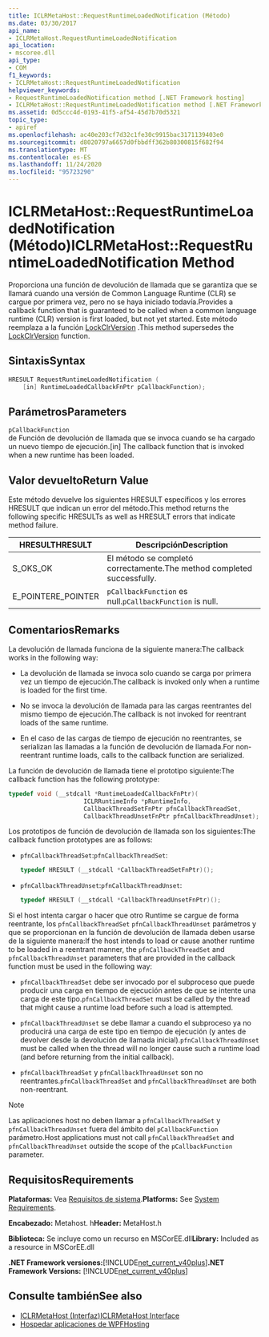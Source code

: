 ```yaml
---
title: ICLRMetaHost::RequestRuntimeLoadedNotification (Método)
ms.date: 03/30/2017
api_name:
- ICLRMetaHost.RequestRuntimeLoadedNotification
api_location:
- mscoree.dll
api_type:
- COM
f1_keywords:
- ICLRMetaHost::RequestRuntimeLoadedNotification
helpviewer_keywords:
- RequestRuntimeLoadedNotification method [.NET Framework hosting]
- ICLRMetaHost::RequestRuntimeLoadedNotification method [.NET Framework hosting]
ms.assetid: 0d5ccc4d-0193-41f5-af54-45d7b70d5321
topic_type:
- apiref
ms.openlocfilehash: ac40e203cf7d32c1fe30c9915bac3171139403e0
ms.sourcegitcommit: d8020797a6657d0fbbdff362b80300815f682f94
ms.translationtype: MT
ms.contentlocale: es-ES
ms.lasthandoff: 11/24/2020
ms.locfileid: "95723290"
---
```

# <a name="iclrmetahostrequestruntimeloadednotification-method"></a><span data-ttu-id="af244-102">ICLRMetaHost::RequestRuntimeLoadedNotification (Método)</span><span class="sxs-lookup"><span data-stu-id="af244-102">ICLRMetaHost::RequestRuntimeLoadedNotification Method</span></span>

<span data-ttu-id="af244-103">Proporciona una función de devolución de llamada que se garantiza que se llamará cuando una versión de Common Language Runtime (CLR) se cargue por primera vez, pero no se haya iniciado todavía.</span><span class="sxs-lookup"><span data-stu-id="af244-103">Provides a callback function that is guaranteed to be called when a common language runtime (CLR) version is first loaded, but not yet started.</span></span> <span data-ttu-id="af244-104">Este método reemplaza a la función [LockClrVersion](lockclrversion-function.md) .</span><span class="sxs-lookup"><span data-stu-id="af244-104">This method supersedes the [LockClrVersion](lockclrversion-function.md) function.</span></span>  
  
## <a name="syntax"></a><span data-ttu-id="af244-105">Sintaxis</span><span class="sxs-lookup"><span data-stu-id="af244-105">Syntax</span></span>  
  
```cpp  
HRESULT RequestRuntimeLoadedNotification (  
    [in] RuntimeLoadedCallbackFnPtr pCallbackFunction);  
```  
  
## <a name="parameters"></a><span data-ttu-id="af244-106">Parámetros</span><span class="sxs-lookup"><span data-stu-id="af244-106">Parameters</span></span>  

 `pCallbackFunction`  
 <span data-ttu-id="af244-107">de Función de devolución de llamada que se invoca cuando se ha cargado un nuevo tiempo de ejecución.</span><span class="sxs-lookup"><span data-stu-id="af244-107">[in] The callback function that is invoked when a new runtime has been loaded.</span></span>  
  
## <a name="return-value"></a><span data-ttu-id="af244-108">Valor devuelto</span><span class="sxs-lookup"><span data-stu-id="af244-108">Return Value</span></span>  

 <span data-ttu-id="af244-109">Este método devuelve los siguientes HRESULT específicos y los errores HRESULT que indican un error del método.</span><span class="sxs-lookup"><span data-stu-id="af244-109">This method returns the following specific HRESULTs as well as HRESULT errors that indicate method failure.</span></span>  
  
|<span data-ttu-id="af244-110">HRESULT</span><span class="sxs-lookup"><span data-stu-id="af244-110">HRESULT</span></span>|<span data-ttu-id="af244-111">Descripción</span><span class="sxs-lookup"><span data-stu-id="af244-111">Description</span></span>|  
|-------------|-----------------|  
|<span data-ttu-id="af244-112">S_OK</span><span class="sxs-lookup"><span data-stu-id="af244-112">S_OK</span></span>|<span data-ttu-id="af244-113">El método se completó correctamente.</span><span class="sxs-lookup"><span data-stu-id="af244-113">The method completed successfully.</span></span>|  
|<span data-ttu-id="af244-114">E_POINTER</span><span class="sxs-lookup"><span data-stu-id="af244-114">E_POINTER</span></span>|<span data-ttu-id="af244-115">`pCallbackFunction` es null.</span><span class="sxs-lookup"><span data-stu-id="af244-115">`pCallbackFunction` is null.</span></span>|  
  
## <a name="remarks"></a><span data-ttu-id="af244-116">Comentarios</span><span class="sxs-lookup"><span data-stu-id="af244-116">Remarks</span></span>  

 <span data-ttu-id="af244-117">La devolución de llamada funciona de la siguiente manera:</span><span class="sxs-lookup"><span data-stu-id="af244-117">The callback works in the following way:</span></span>  
  
- <span data-ttu-id="af244-118">La devolución de llamada se invoca solo cuando se carga por primera vez un tiempo de ejecución.</span><span class="sxs-lookup"><span data-stu-id="af244-118">The callback is invoked only when a runtime is loaded for the first time.</span></span>  
  
- <span data-ttu-id="af244-119">No se invoca la devolución de llamada para las cargas reentrantes del mismo tiempo de ejecución.</span><span class="sxs-lookup"><span data-stu-id="af244-119">The callback is not invoked for reentrant loads of the same runtime.</span></span>  
  
- <span data-ttu-id="af244-120">En el caso de las cargas de tiempo de ejecución no reentrantes, se serializan las llamadas a la función de devolución de llamada.</span><span class="sxs-lookup"><span data-stu-id="af244-120">For non-reentrant runtime loads, calls to the callback function are serialized.</span></span>  
  
 <span data-ttu-id="af244-121">La función de devolución de llamada tiene el prototipo siguiente:</span><span class="sxs-lookup"><span data-stu-id="af244-121">The callback function has the following prototype:</span></span>  
  
```cpp  
typedef void (__stdcall *RuntimeLoadedCallbackFnPtr)(  
                     ICLRRuntimeInfo *pRuntimeInfo,  
                     CallbackThreadSetFnPtr pfnCallbackThreadSet,  
                     CallbackThreadUnsetFnPtr pfnCallbackThreadUnset);  
```  
  
 <span data-ttu-id="af244-122">Los prototipos de función de devolución de llamada son los siguientes:</span><span class="sxs-lookup"><span data-stu-id="af244-122">The callback function prototypes are as follows:</span></span>  
  
- <span data-ttu-id="af244-123">`pfnCallbackThreadSet`:</span><span class="sxs-lookup"><span data-stu-id="af244-123">`pfnCallbackThreadSet`:</span></span>  
  
    ```cpp  
    typedef HRESULT (__stdcall *CallbackThreadSetFnPtr)();  
    ```  
  
- <span data-ttu-id="af244-124">`pfnCallbackThreadUnset`:</span><span class="sxs-lookup"><span data-stu-id="af244-124">`pfnCallbackThreadUnset`:</span></span>  
  
    ```cpp  
    typedef HRESULT (__stdcall *CallbackThreadUnsetFnPtr)();  
    ```  
  
 <span data-ttu-id="af244-125">Si el host intenta cargar o hacer que otro Runtime se cargue de forma reentrante, los `pfnCallbackThreadSet` `pfnCallbackThreadUnset` parámetros y que se proporcionan en la función de devolución de llamada deben usarse de la siguiente manera:</span><span class="sxs-lookup"><span data-stu-id="af244-125">If the host intends to load or cause another runtime to be loaded in a reentrant manner, the `pfnCallbackThreadSet` and `pfnCallbackThreadUnset` parameters that are provided in the callback function must be used in the following way:</span></span>  
  
- <span data-ttu-id="af244-126">`pfnCallbackThreadSet` debe ser invocado por el subproceso que puede producir una carga en tiempo de ejecución antes de que se intente una carga de este tipo.</span><span class="sxs-lookup"><span data-stu-id="af244-126">`pfnCallbackThreadSet` must be called by the thread that might cause a runtime load before such a load is attempted.</span></span>  
  
- <span data-ttu-id="af244-127">`pfnCallbackThreadUnset` se debe llamar a cuando el subproceso ya no producirá una carga de este tipo en tiempo de ejecución (y antes de devolver desde la devolución de llamada inicial).</span><span class="sxs-lookup"><span data-stu-id="af244-127">`pfnCallbackThreadUnset` must be called when the thread will no longer cause such a runtime load (and before returning from the initial callback).</span></span>  
  
- <span data-ttu-id="af244-128">`pfnCallbackThreadSet` y `pfnCallbackThreadUnset` son no reentrantes.</span><span class="sxs-lookup"><span data-stu-id="af244-128">`pfnCallbackThreadSet` and `pfnCallbackThreadUnset` are both non-reentrant.</span></span>  
  
> [!NOTE]
> <span data-ttu-id="af244-129">Las aplicaciones host no deben llamar a `pfnCallbackThreadSet` y `pfnCallbackThreadUnset` fuera del ámbito del `pCallbackFunction` parámetro.</span><span class="sxs-lookup"><span data-stu-id="af244-129">Host applications must not call `pfnCallbackThreadSet` and `pfnCallbackThreadUnset` outside the scope of the `pCallbackFunction` parameter.</span></span>  
  
## <a name="requirements"></a><span data-ttu-id="af244-130">Requisitos</span><span class="sxs-lookup"><span data-stu-id="af244-130">Requirements</span></span>  

 <span data-ttu-id="af244-131">**Plataformas:** Vea [Requisitos de sistema](../../get-started/system-requirements.md).</span><span class="sxs-lookup"><span data-stu-id="af244-131">**Platforms:** See [System Requirements](../../get-started/system-requirements.md).</span></span>  
  
 <span data-ttu-id="af244-132">**Encabezado:** Metahost. h</span><span class="sxs-lookup"><span data-stu-id="af244-132">**Header:** MetaHost.h</span></span>  
  
 <span data-ttu-id="af244-133">**Biblioteca:** Se incluye como un recurso en MSCorEE.dll</span><span class="sxs-lookup"><span data-stu-id="af244-133">**Library:** Included as a resource in MSCorEE.dll</span></span>  
  
 <span data-ttu-id="af244-134">**.NET Framework versiones:**[!INCLUDE[net_current_v40plus](../../../../includes/net-current-v40plus-md.md)]</span><span class="sxs-lookup"><span data-stu-id="af244-134">**.NET Framework Versions:** [!INCLUDE[net_current_v40plus](../../../../includes/net-current-v40plus-md.md)]</span></span>  
  
## <a name="see-also"></a><span data-ttu-id="af244-135">Consulte también</span><span class="sxs-lookup"><span data-stu-id="af244-135">See also</span></span>

- [<span data-ttu-id="af244-136">ICLRMetaHost (Interfaz)</span><span class="sxs-lookup"><span data-stu-id="af244-136">ICLRMetaHost Interface</span></span>](iclrmetahost-interface.md)
- [<span data-ttu-id="af244-137">Hospedar aplicaciones de WPF</span><span class="sxs-lookup"><span data-stu-id="af244-137">Hosting</span></span>](index.md)

